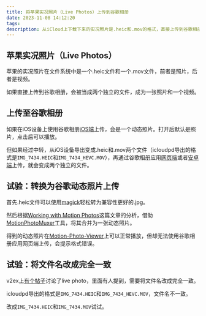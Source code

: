 ```yaml
---
title: 将苹果实况照片（Live Photos）上传到谷歌相册
date: 2023-11-08 14:12:20
tags:
description: 从iCloud上下载下来的实况照片是.heic和.mov的格式，直接上传到谷歌相册会是分开的两部分，不能像在iPhone上使用谷歌相册应用那样上传成一个动态照片。
---
```

## 苹果实况照片（Live Photos）

苹果的实况照片在文件系统中是一个.heic文件和一个.mov文件，前者是照片，后者是视频。

如果直接上传到谷歌相册，会被当成两个独立的文件，成为一张照片和一个视频。

## 上传至谷歌相册

如果在iOS设备上使用谷歌相册[iOS端](https://apps.apple.com/us/app/google-photos/id962194608)上传，会是一个动态照片。打开后默认是照片，点击后可以播放。

但如果经过中转，从iOS设备导出变成.heic和.mov两个文件（icloudpd导出的格式是`IMG_7434.HEIC`和`IMG_7434_HEVC.MOV`），再通过谷歌相册应用[网页端](https://photo.google.com/)或者[安卓端](https://play.google.com/store/apps/details?id=com.google.android.apps.photos)上传，就会变成两个独立的文件。

## 试验：转换为谷歌动态照片上传

首先.heic文件可以使用[magick](https://imagemagick.org/)轻松转为兼容性更好的.jpg。

然后根据[Working with Motion Photos](https://medium.com/android-news/working-with-motion-photos-da0aa49b50c)这篇文章的分析，借助[MotionPhotoMuxer](https://github.com/mihir-io/MotionPhotoMuxer)工具，将其合并为一张动态照片。

得到的动态照片在[Motion-Photo-Viewer](https://github.com/dj0001/Motion-Photo-Viewer)上可以正常播放，但却无法使用谷歌相册应用网页端上传，会提示格式错误。

## 试验：将文件名改成完全一致

v2ex上[有个帖子](https://www.v2ex.com/t/895593)讨论了live photo，里面有人提到，需要将文件名改成完全一致。

icloudpd导出的格式是`IMG_7434.HEIC`和`IMG_7434_HEVC.MOV`，文件名不一致。

改成`IMG_7434.HEIC`和`IMG_7434.MOV`试试。
